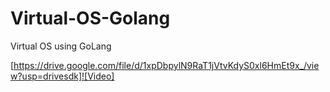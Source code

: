 # Virtual-OS-Golang
Virtual OS using GoLang

[https://drive.google.com/file/d/1xpDbpylN9RaT1jVtvKdyS0xl6HmEt9x_/view?usp=drivesdk]![Video]
